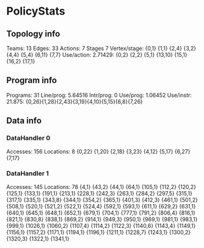 # PolicyStats
## Topology info
Teams:		13
Edges:		33
Actions:	7
Stages		7
Vertex/stage:	{0,1} {1,1} {2,4} {3,2} {4,4} {5,4} {6,11} {7,7} 
Use/action:	2.71429: {0,2} {2,2} {5,1} {13,10} {15,1} {16,2} {17,1} 

## Program info
Programs:	31
Line/prog:	5.64516
Intr/prog:	0
Use/prog:	1.06452
Use/instr:	21.875: {0,26}{1,28}{2,43}{3,19}{4,10}{5,15}{6,8}{7,26}

## Data info

### DataHandler 0
Accesses:	156
Locations:	8
{0,22} {1,20} {2,18} {3,23} {4,12} {5,17} {6,27} {7,17} 

### DataHandler 1
Accesses:	145
Locations:	78
{4,1} {43,2} {44,1} {64,1} {105,1} {112,2} {120,2} {125,1} {133,1} {191,1} {213,1} {228,1} {242,3} {263,1} {284,2} {297,5} {315,1} {317,1} {335,1} {343,8} {344,1} {354,2} {365,1} {401,3} {412,3} {461,1} {501,2} {508,1} {520,1} {521,2} {522,1} {524,4} {592,1} {593,1} {611,1} {629,2} {631,1} {640,1} {645,1} {648,1} {652,1} {679,1} {704,1} {777,1} {791,2} {806,4} {816,1} {821,1} {830,8} {838,1} {869,2} {914,1} {949,3} {950,1} {969,1} {981,1} {983,1} {999,1} {1026,1} {1060,2} {1107,4} {1114,2} {1122,3} {1140,6} {1143,4} {1149,1} {1156,1} {1157,2} {1171,1} {1194,1} {1196,1} {1211,1} {1228,7} {1243,1} {1300,2} {1320,3} {1322,1} {1341,1} 